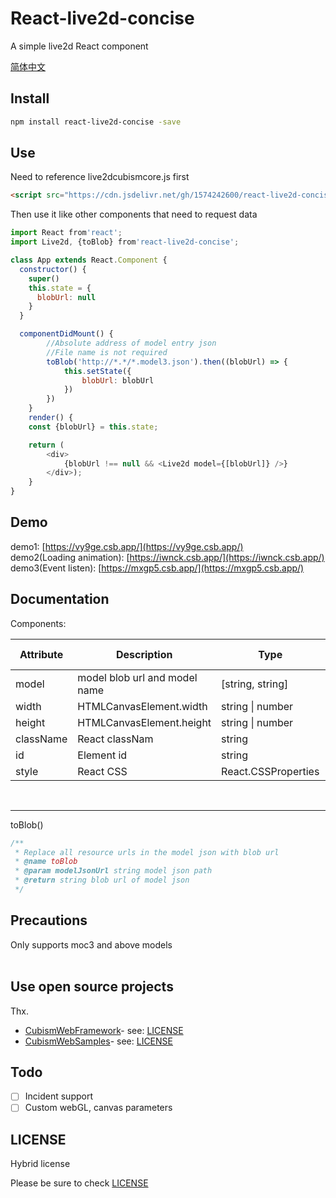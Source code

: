 # React-live2d-concise
A simple live2d React component

[简体中文](https://github.com/1574242600/react-live2d-concise/blob/main/README_CN.md)
## Install
```bash
npm install react-live2d-concise -save
```

## Use
Need to reference live2dcubismcore.js first
```html
<script src="https://cdn.jsdelivr.net/gh/1574242600/react-live2d-concise/lib/Core/live2dcubismcore.min.js"></script>
```
Then use it like other components that need to request data
```js
import React from'react';
import Live2d, {toBlob} from'react-live2d-concise';

class App extends React.Component {
  constructor() {
    super()
    this.state = {
      blobUrl: null
    }
  }

  componentDidMount() {
        //Absolute address of model entry json
        //File name is not required
        toBlob('http://*.*/*.model3.json').then((blobUrl) => {
            this.setState({
                blobUrl: blobUrl
            })
        })
    }
    render() {
    const {blobUrl} = this.state;

    return (
        <div>
            {blobUrl !== null && <Live2d model={[blobUrl]} />}
        </div>);
    }
}

```

## Demo
demo1: [https://vy9ge.csb.app/](https://vy9ge.csb.app/)  
demo2(Loading animation): [https://iwnck.csb.app/](https://iwnck.csb.app/)  
demo3(Event listen): [https://mxgp5.csb.app/](https://mxgp5.csb.app/)  

## Documentation
Components:

|Attribute |Description |Type |Default Value|
|---------|-------------------------------|------------------|------------------|
|model | model blob url and model name | [string, string] | [Required, undefined] |
|width | HTMLCanvasElement.width | string \| number | 1280 |
|height | HTMLCanvasElement.height | string \| number | 720 |
|className| React classNam | string | undefined |
|id | Element id | string | undefined |
|style | React CSS | React.CSSProperties | undefined |
<br />

---------------------------------------------------------------------------------

toBlob()

```js
/**
 * Replace all resource urls in the model json with blob url
 * @name toBlob
 * @param modelJsonUrl string model json path
 * @return string blob url of model json
 */
```

## Precautions 
Only supports moc3 and above models
<br />
<br />

## Use open source projects
Thx.
- [CubismWebFramework](https://github.com/Live2D/CubismWebFramework)- see: [LICENSE](https://github.com/Live2D/CubismWebFramework/blob/develop/LICENSE.md)
- [CubismWebSamples](https://github.com/Live2D/CubismWebSamples)- see: [LICENSE](https://github.com/Live2D/CubismWebSamples/blob/develop/LICENSE.md)

## Todo
- [ ] Incident support
- [ ] Custom webGL, canvas parameters

## LICENSE
Hybrid license

Please be sure to check [LICENSE](https://github.com/1574242600/react-live2d-concise/blob/main/LICENSE)
